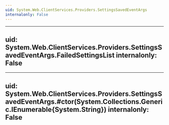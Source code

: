 ```yaml
---
uid: System.Web.ClientServices.Providers.SettingsSavedEventArgs
internalonly: False
---
```


---
uid: System.Web.ClientServices.Providers.SettingsSavedEventArgs.FailedSettingsList
internalonly: False
---

---
uid: System.Web.ClientServices.Providers.SettingsSavedEventArgs.#ctor(System.Collections.Generic.IEnumerable{System.String})
internalonly: False
---
